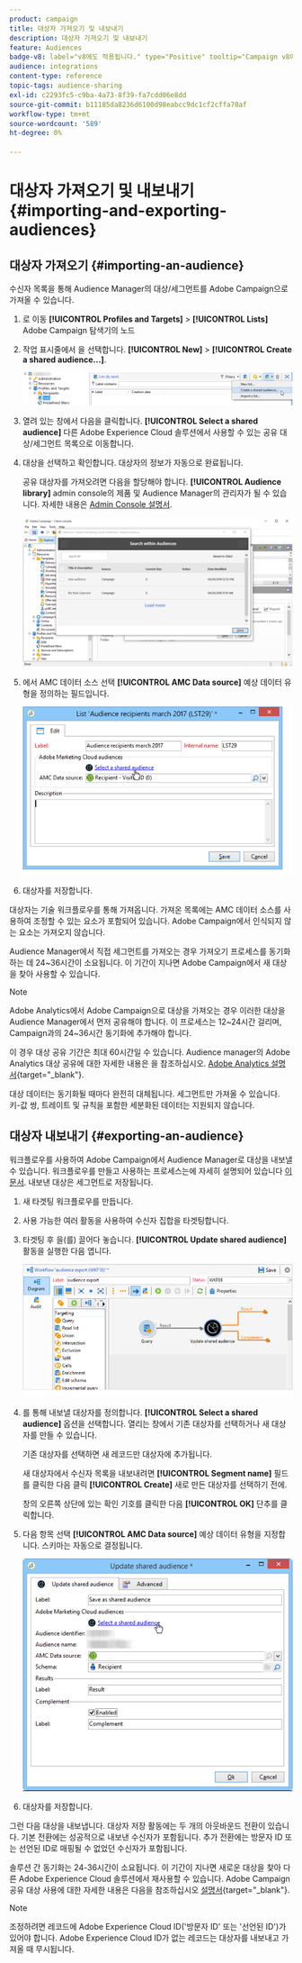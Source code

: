 ```yaml
---
product: campaign
title: 대상자 가져오기 및 내보내기
description: 대상자 가져오기 및 내보내기
feature: Audiences
badge-v8: label="v8에도 적용됩니다." type="Positive" tooltip="Campaign v8에도 적용됩니다."
audience: integrations
content-type: reference
topic-tags: audience-sharing
exl-id: c2293fc5-c9ba-4a73-8f39-fa7cdd06e8dd
source-git-commit: b11185da8236d6100d98eabcc9dc1cf2cffa70af
workflow-type: tm+mt
source-wordcount: '589'
ht-degree: 0%

---
```



# 대상자 가져오기 및 내보내기{#importing-and-exporting-audiences}



## 대상자 가져오기 {#importing-an-audience}

수신자 목록을 통해 Audience Manager의 대상/세그먼트를 Adobe Campaign으로 가져올 수 있습니다.

1. 로 이동 **[!UICONTROL Profiles and Targets]** > **[!UICONTROL Lists]** Adobe Campaign 탐색기의 노드
1. 작업 표시줄에서 을 선택합니다. **[!UICONTROL New]** > **[!UICONTROL Create a shared audience...]**.

   ![](assets/aam_import_audience.png)

1. 열려 있는 창에서 다음을 클릭합니다. **[!UICONTROL Select a shared audience]** 다른 Adobe Experience Cloud 솔루션에서 사용할 수 있는 공유 대상/세그먼트 목록으로 이동합니다.
1. 대상을 선택하고 확인합니다. 대상자의 정보가 자동으로 완료됩니다.

   공유 대상자를 가져오려면 다음을 할당해야 합니다. **[!UICONTROL Audience library]** admin console의 제품 및 Audience Manager의 관리자가 될 수 있습니다. 자세한 내용은 [Admin Console 설명서](https://helpx.adobe.com/kr/enterprise/managing/user-guide.html).

   ![](assets/aam_import_audience_3.png)

1. 에서 AMC 데이터 소스 선택 **[!UICONTROL AMC Data source]** 예상 데이터 유형을 정의하는 필드입니다.

   ![](assets/aam_import_audience_2.png)

1. 대상자를 저장합니다.

대상자는 기술 워크플로우를 통해 가져옵니다. 가져온 목록에는 AMC 데이터 소스를 사용하여 조정할 수 있는 요소가 포함되어 있습니다. Adobe Campaign에서 인식되지 않는 요소는 가져오지 않습니다.

Audience Manager에서 직접 세그먼트를 가져오는 경우 가져오기 프로세스를 동기화하는 데 24~36시간이 소요됩니다. 이 기간이 지나면 Adobe Campaign에서 새 대상을 찾아 사용할 수 있습니다.

>[!NOTE]
>
>Adobe Analytics에서 Adobe Campaign으로 대상을 가져오는 경우 이러한 대상을 Audience Manager에서 먼저 공유해야 합니다. 이 프로세스는 12~24시간 걸리며, Campaign과의 24~36시간 동기화에 추가해야 합니다.
>
>이 경우 대상 공유 기간은 최대 60시간일 수 있습니다. Audience manager의 Adobe Analytics 대상 공유에 대한 자세한 내용은 을 참조하십시오. [Adobe Analytics 설명서](https://experienceleague.adobe.com/docs/analytics/components/segmentation/segmentation-workflow/seg-publish.html){target="_blank"}.

대상 데이터는 동기화될 때마다 완전히 대체됩니다. 세그먼트만 가져올 수 있습니다. 키-값 쌍, 트레이트 및 규칙을 포함한 세분화된 데이터는 지원되지 않습니다.

## 대상자 내보내기 {#exporting-an-audience}

워크플로우를 사용하여 Adobe Campaign에서 Audience Manager로 대상을 내보낼 수 있습니다. 워크플로우를 만들고 사용하는 프로세스는에 자세히 설명되어 있습니다 [이 문서](../../workflow/using/building-a-workflow.md). 내보낸 대상은 세그먼트로 저장됩니다.

1. 새 타겟팅 워크플로우를 만듭니다.
1. 사용 가능한 여러 활동을 사용하여 수신자 집합을 타겟팅합니다.
1. 타겟팅 후 을(를) 끌어다 놓습니다. **[!UICONTROL Update shared audience]** 활동을 실행한 다음 엽니다.

   ![](assets/aam_export_example.png)

1. 를 통해 내보낼 대상자를 정의합니다. **[!UICONTROL Select a shared audience]** 옵션을 선택합니다. 열리는 창에서 기존 대상자를 선택하거나 새 대상자를 만들 수 있습니다.

   기존 대상자를 선택하면 새 레코드만 대상자에 추가됩니다.

   새 대상자에서 수신자 목록을 내보내려면 **[!UICONTROL Segment name]** 필드를 클릭한 다음 클릭 **[!UICONTROL Create]** 새로 만든 대상자를 선택하기 전에.

   창의 오른쪽 상단에 있는 확인 기호를 클릭한 다음 **[!UICONTROL OK]** 단추를 클릭합니다.

1. 다음 항목 선택 **[!UICONTROL AMC Data source]** 예상 데이터 유형을 지정합니다. 스키마는 자동으로 결정됩니다.

   ![](assets/aam_export_audience_activity.png)

1. 대상자를 저장합니다.

그런 다음 대상을 내보냅니다. 대상자 저장 활동에는 두 개의 아웃바운드 전환이 있습니다. 기본 전환에는 성공적으로 내보낸 수신자가 포함됩니다. 추가 전환에는 방문자 ID 또는 선언된 ID로 매핑될 수 없었던 수신자가 포함됩니다.

솔루션 간 동기화는 24-36시간이 소요됩니다. 이 기간이 지나면 새로운 대상을 찾아 다른 Adobe Experience Cloud 솔루션에서 재사용할 수 있습니다. Adobe Campaign 공유 대상 사용에 대한 자세한 내용은 다음을 참조하십시오 [설명서](https://experienceleague.adobe.com/en/docs/core-services/interface/services/audiences/create){target="_blank"}.

>[!NOTE]
>
>조정하려면 레코드에 Adobe Experience Cloud ID(&#39;방문자 ID&#39; 또는 &#39;선언된 ID&#39;)가 있어야 합니다. Adobe Experience Cloud ID가 없는 레코드는 대상자를 내보내고 가져올 때 무시됩니다.
